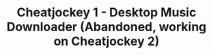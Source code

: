 ---
layout: landing
title: Cheatjockey 1 - Desktop Music Downloader (Abandoned, working on Cheatjockey 2)
category: Python App
img: https://repository-images.githubusercontent.com/508000933/b412ec80-acbc-4a7f-9e85-480d5a757dd0
year: 2022-2023
github: https://github.com/maximoospital/cheatjockey
---